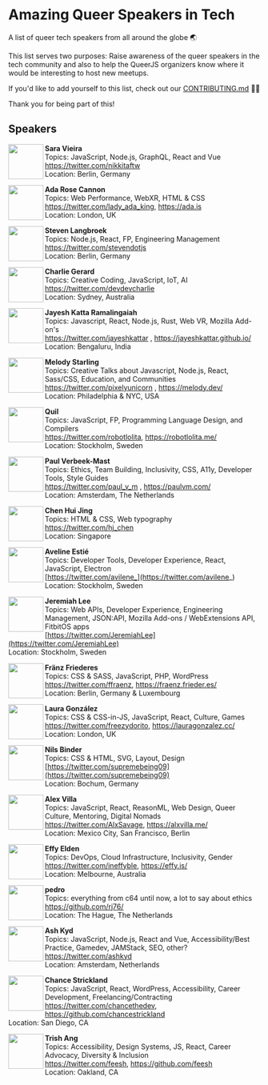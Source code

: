 # Amazing Queer Speakers in Tech

A list of queer tech speakers from all around the globe :earth_asia:

This list serves two purposes: Raise awareness of the queer speakers in the tech community and also to help the QueerJS organizers know where it would be interesting to host new meetups.

If you'd like to add yourself to this list, check out our [CONTRIBUTING.md](CONTRIBUTING.md) :man_cartwheeling:

Thank you for being part of this!

## Speakers

<img src="https://twitter.com/nikkitaFTW/profile_image?size=original" height="70px" width="70px" align="left" alt="" />

**Sara Vieira**\
Topics: JavaScript, Node.js, GraphQL, React and Vue\
https://twitter.com/nikkitaftw \
Location: Berlin, Germany

<img src="https://twitter.com/lady_ada_king/profile_image?size=original" height="70px" width="70px" align="left" alt="" />

**Ada Rose Cannon**\
Topics: Web Performance, WebXR, HTML & CSS\
https://twitter.com/lady_ada_king, https://ada.is \
Location: London, UK

<img src="https://pbs.twimg.com/profile_images/857671079636217857/ICFEvex-_400x400.jpg" height="70px" width="70px" align="left" alt="" />

**Steven Langbroek**\
Topics: Node.js, React, FP, Engineering Management\
https://twitter.com/stevendotjs \
Location: Berlin, Germany

<img src="https://pbs.twimg.com/profile_images/440808125721870336/34QLtMdA_400x400.jpeg" height="70px" width="70px" align="left" alt="" />

**Charlie Gerard** \
Topics: Creative Coding, JavaScript, IoT, AI \
https://twitter.com/devdevcharlie \
Location: Sydney, Australia

<img src="https://jayeshkattar.github.io/images/photo.png" height="70px" width="70px" align="left" alt="" />

**Jayesh Katta Ramalingaiah** \
Topics: Javascript, React, Node.js, Rust, Web VR, Mozilla Add-on's \
https://twitter.com/jayeshkattar , https://jayeshkattar.github.io/ \
Location: Bengaluru, India

<img src="https://cdn.glitch.com/2d246102-8341-4166-a220-b39d607c9218%2Fsquiddo2.png?v=1562948168400" height="70px" width="70px" align="left" alt="" />

**Melody Starling** \
Topics: Creative Talks about Javascript, Node.js, React, Sass/CSS, Education, and Communities \
https://twitter.com/pixelyunicorn , https://melody.dev/ \
Location: Philadelphia & NYC, USA


<img src="https://pbs.twimg.com/profile_images/1136377275551629312/Z-9Lx8-x_400x400.png" height="70px" width="70px" align="left" alt="" />

**Quil**\
Topics: JavaScript, FP, Programming Language Design, and Compilers \
https://twitter.com/robotlolita, https://robotlolita.me/ \
Location: Stockholm, Sweden


<img src="https://twitter.com/paul_v_m/profile_image?size=original" height="70px" width="70px" align="left" alt="" />

**Paul Verbeek-Mast** \
Topics: Ethics, Team Building, Inclusivity, CSS, A11y, Developer Tools, Style Guides \
https://twitter.com/paul_v_m , https://paulvm.com/ \
Location: Amsterdam, The Netherlands


<img src="https://pbs.twimg.com/profile_images/1138414735500595200/MfOU2-0K_400x400.png" height="70px" width="70px" align="left" alt="" />

**Chen Hui Jing** \
Topics: HTML & CSS, Web typography \
https://twitter.com/hj_chen \
Location: Singapore

<img src="https://twitter.com/avilene_/profile_image?size=original" height="70px" width="70px" align="left" alt="" />

**Aveline Estié** \
Topics: Developer Tools, Developer Experience, React, JavaScript, Electron \
[https://twitter.com/avilene_](https://twitter.com/avilene_) \
Location: Stockholm, Sweden


<img src="https://twitter.com/JeremiahLee/profile_image?size=original" height="70px" width="70px" align="left" alt="" />

**Jeremiah Lee** \
Topics: Web APIs, Developer Experience, Engineering Management, JSON:API, Mozilla Add-ons / WebExtensions API, FitbitOS apps \
[https://twitter.com/JeremiahLee](https://twitter.com/JeremiahLee) \
Location: Stockholm, Sweden

<img src="https://twitter.com/ffraenz/profile_image?size=original" height="70px" width="70px" align="left" alt="" />

**Fränz Friederes** \
Topics: CSS & SASS, JavaScript, PHP, WordPress \
https://twitter.com/ffraenz, https://fraenz.frieder.es/ \
Location: Berlin, Germany & Luxembourg

<img src="https://pbs.twimg.com/profile_images/1153994604166991873/Etqs6b5e_400x400.jpg" height="70px" width="70px" align="left" alt="" />

**Laura González** \
Topics: CSS & CSS-in-JS, JavaScript, React, Culture, Games \
https://twitter.com/freezydorito, https://lauragonzalez.cc/ \
Location: London, UK

<img src="https://twitter.com/supremebeing09/profile_image?size=original" height="70px" width="70px" align="left" alt="" />

**Nils Binder** \
Topics: CSS & HTML, SVG, Layout, Design \
[https://twitter.com/supremebeing09](https://twitter.com/supremebeing09) \
Location: Bochum, Germany


<img src="https://pbs.twimg.com/profile_images/1153973985559887873/yqBnG2e4_400x400.jpg" height="70px" width="70px" align="left" alt="" />

**Alex Villa** \
Topics: JavaScript, React, ReasonML, Web Design, Queer Culture, Mentoring, Digital Nomads \
https://twitter.com/AlxSavage, https://alxvilla.me/ \
Location: Mexico City, San Francisco, Berlin

<img src="https://pbs.twimg.com/profile_images/1154307358106873856/ySyEjgac_400x400.jpg" height="70px" width="70px" align="left" alt="" />

**Effy Elden** \
Topics: DevOps, Cloud Infrastructure, Inclusivity, Gender \
https://twitter.com/ineffyble, https://effy.is/ \
Location: Melbourne, Australia


<img src="https://pbs.twimg.com/media/D59k2LCXsAIW9zX?format=jpg&name=4096x4096" height="70px" width="70px" align="left" alt="" />

**pedro** \
Topics: everything from c64 until now, a lot to say about ethics \
https://github.com/rj76/ \
Location: The Hague, The Netherlands


<img src="https://www.gravatar.com/avatar/24073d0e70921eda1a2ae25e2cceb057?s=500" height="70px" width="70px" align="left" alt="" />

**Ash Kyd**\
Topics: JavaScript, Node.js, React and Vue, Accessibility/Best Practice, Gamedev, JAMStack, SEO, other? \
https://twitter.com/ashkyd \
Location: Amsterdam, Netherlands


<img src="https://avatars3.githubusercontent.com/u/3082153?s=96&v=4" height="70px" width="70px" align="left" alt="" />

**Chance Strickland** \
Topics: JavaScript, React, WordPress, Accessibility, Career Development, Freelancing/Contracting \
https://twitter.com/chancethedev, https://github.com/chancestrickland \
Location: San Diego, CA


<img src="https://pbs.twimg.com/profile_images/1110623843939287041/QmYROzLl_400x400.png" height="70px" width="70px" align="left" alt="" />

**Trish Ang** \
Topics: Accessibility, Design Systems, JS, React, Career Advocacy, Diversity & Inclusion \
https://twitter.com/feesh, https://github.com/feesh \
Location: Oakland, CA

